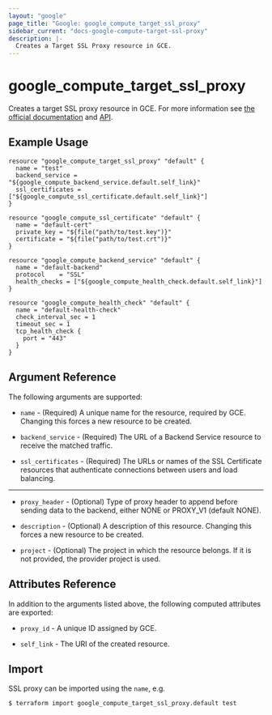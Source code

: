 ```yaml
---
layout: "google"
page_title: "Google: google_compute_target_ssl_proxy"
sidebar_current: "docs-google-compute-target-ssl-proxy"
description: |-
  Creates a Target SSL Proxy resource in GCE.
---
```


# google\_compute\_target\_ssl\_proxy

Creates a target SSL proxy resource in GCE. For more information see
[the official
documentation](https://cloud.google.com/compute/docs/load-balancing/ssl-ssl/) and
[API](https://cloud.google.com/compute/docs/reference/latest/targetSslProxies).


## Example Usage

```hcl
resource "google_compute_target_ssl_proxy" "default" {
  name = "test"
  backend_service = "${google_compute_backend_service.default.self_link}"
  ssl_certificates = ["${google_compute_ssl_certificate.default.self_link}"]
}

resource "google_compute_ssl_certificate" "default" {
  name = "default-cert"
  private_key = "${file("path/to/test.key")}"
  certificate = "${file("path/to/test.crt")}"
}

resource "google_compute_backend_service" "default" {
  name = "default-backend"
  protocol    = "SSL"
  health_checks = ["${google_compute_health_check.default.self_link}"]
}

resource "google_compute_health_check" "default" {
  name = "default-health-check"
  check_interval_sec = 1
  timeout_sec = 1
  tcp_health_check {
    port = "443"
  }
}
```

## Argument Reference

The following arguments are supported:

* `name` - (Required) A unique name for the resource, required by GCE. Changing
    this forces a new resource to be created.

* `backend_service` - (Required) The URL of a Backend Service resource to receive the matched traffic.

* `ssl_certificates` - (Required) The URLs or names of the SSL Certificate resources that
    authenticate connections between users and load balancing.

- - -

* `proxy_header` - (Optional) Type of proxy header to append before sending
    data to the backend, either NONE or PROXY_V1 (default NONE).

* `description` - (Optional) A description of this resource. Changing this
    forces a new resource to be created.

* `project` - (Optional) The project in which the resource belongs. If it
    is not provided, the provider project is used.

## Attributes Reference

In addition to the arguments listed above, the following computed attributes are
exported:

* `proxy_id` - A unique ID assigned by GCE.

* `self_link` - The URI of the created resource.

## Import

SSL proxy can be imported using the `name`, e.g.

```
$ terraform import google_compute_target_ssl_proxy.default test
```